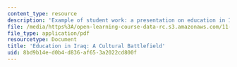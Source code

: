 ```yaml
---
content_type: resource
description: 'Example of student work: a presentation on education in Iraq.'
file: /media/https%3A/open-learning-course-data-rc.s3.amazonaws.com/11-948-the-politics-of-reconstructing-iraq-spring-2005/8bd9b14ed0b4d836af653a2022cd800f_ikert_final.pdf
file_type: application/pdf
resourcetype: Document
title: 'Education in Iraq: A Cultural Battlefield'
uid: 8bd9b14e-d0b4-d836-af65-3a2022cd800f
---
```

